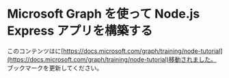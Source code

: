 # <a name="build-nodejs-express-apps-with-microsoft-graph"></a>Microsoft Graph を使って Node.js Express アプリを構築する

このコンテンツはに[https://docs.microsoft.com/graph/training/node-tutorial](https://docs.microsoft.com/graph/training/node-tutorial)移動されました。 ブックマークを更新してください。
